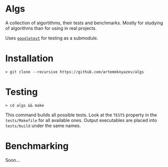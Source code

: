# Algs

A collection of algortithms, their tests and benchmarks. Mostly for studying of algorithms than for using in real projects.

Uses [`googletest`](https://github.com/google/googletest) for testing as a submodule.

# Installation

```
> git clone --recursive https://github.com/artemeknyazev/algs
```

# Testing

```
> cd algs && make
```
This command builds all possible tests. Look at the `TESTS` property in the `tests/Makefile` for all available ones. Output executables are placed into `tests/build` under the same names.

# Benchmarking

Soon...

